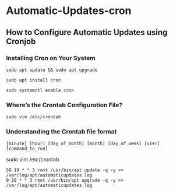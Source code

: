 # Automatic-Updates-cron
## How to Configure Automatic Updates using Cronjob
### Installing Cron on Your System
```
sudo apt update && sudo apt upgrade
```
```
sudo apt install cron
```
```	
sudo systemctl enable cron
```
### Where’s the Crontab Configuration File?
```
sudo vim /etc/crontab
```
### Understanding the Crontab file format
```
[minute] [hour] [day_of_month] [month] [day_of_week] [user] [command_to_run]
```
sudo vim /etc/crontab
```
50 19 * * 3 root /usr/bin/apt update -q -y >> /var/log/apt/automaticupdates.log
0 20 * * 3 root /usr/bin/apt upgrade -q -y >> /var/log/apt/automaticupdates.log
```
